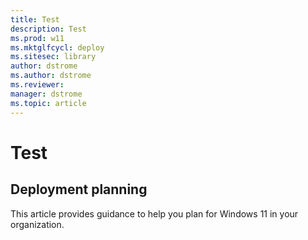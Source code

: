 ```yaml
---
title: Test
description: Test
ms.prod: w11
ms.mktglfcycl: deploy
ms.sitesec: library
author: dstrome
ms.author: dstrome
ms.reviewer: 
manager: dstrome
ms.topic: article
---
```


# Test

## Deployment planning

This article provides guidance to help you plan for Windows 11 in your organization.

